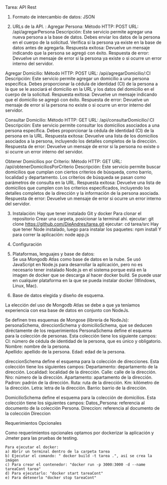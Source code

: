 Tarea: API Rest

1) Formato de intercambio de datos: JSON

2) URLs de la API. :
Agregar Persona:
	Método HTTP: POST
	URL: /api/agregarPersona
	Descripción: Este servicio permite agregar una nueva persona a la base de datos. Debes 	enviar los datos de la persona en el cuerpo de la solicitud. Verifica si la persona ya existe en 	la base de datos antes de agregarla.
	Respuesta exitosa: Devuelve un mensaje indicando que la persona se agregó con éxito.
	Respuesta de error: Devuelve un mensaje de error si la persona ya existe o si ocurre un error 	interno del servidor.

Agregar Domicilio:
	Método HTTP: POST
	URL: /api/agregarDomicilio/:CI
	Descripción: Este servicio permite agregar un domicilio a una persona específica. Debes 	proporcionar la cédula de identidad (CI) de la persona a la que se le asociará el domicilio en 	la URL y los datos del domicilio en el cuerpo de la solicitud.
	Respuesta exitosa: Devuelve un mensaje indicando que el domicilio se agregó con éxito.
	Respuesta de error: Devuelve un mensaje de error si la persona no existe o si ocurre un error 	interno del servidor.

Consultar Domicilio:
	Método HTTP: GET
	URL: /api/consultarDomicilio/:CI
	Descripción: Este servicio permite consultar los domicilios asociados a una persona 	específica. Debes proporcionar la cédula de identidad (CI) de la persona en la URL.
	Respuesta exitosa: Devuelve una lista de los domicilios asociados a la persona, incluyendo 	los detalles completos de la dirección.
	Respuesta de error: Devuelve un mensaje de error si la persona no existe o si ocurre un error 	interno del servidor.

Obtener Domicilios por Criterio:
	Método HTTP: GET
	URL: /api/obtenerDomiciliosPorCriterio
	Descripción: Este servicio permite buscar domicilios que cumplan con ciertos criterios de 	búsqueda, como barrio, localidad y departamento. Los criterios de búsqueda se pasan como 	parámetros de consulta en la URL.
	Respuesta exitosa: Devuelve una lista de domicilios que cumplen con los criterios 	especificados, incluyendo los detalles completos de la dirección y la información de la 	persona asociada.
	Respuesta de error: Devuelve un mensaje de error si ocurre un error interno del servidor.

3) Instalación: Hay que tener instalado Git y docker
	Para clonar el repositorio
	Crear una carpeta, posicionar la terminal ahí.
	ejecutar: git clone https://github.com/DieAndres/tarea.git
	ejecutar: cd tarea/src
	Hay que tener Node instalado, luego para instalar los paquetes:
	npm install
	Y para correr la aplicación:
	node app.js


4) Configuración

5) Plataformas, lenguajes y base de datos:                                                                                                                                                 
	Se usa Mongodb Atlas como base de datos en la nube. 
	Se usó JavaScript en Node.js para desarrollar la aplicación, pero no es necesario tener 	instalado Node.js  en el sistema porque está en la imagen de docker que se descarga al hacer 	docker build.
	Se puede usar en cualquier plataforma en la que se pueda instalar docker (Windows, Linux, 	Mac).
                   
6) Base de datos elegida y diseño de esquema.
 
La elección del uso de Mongodb Atlas se debe a que ya teníamos experiencia con esa base de datos en conjunto con NodeJs.
                                                               
Se definen tres esquemas de Mongose (librería de NodeJs): personaSchema, direccionSchema y domicilioSchema, que se deducen diréctamente de los requerimientos
PersonaSchema define el esquema para la colección de personas. Esta colección tiene los siguiente campos:
CI: número de cédula de identidad de la persona, que es único y obligatorio.
Nombre: nombre de la persona.                                                                                                                                              
Apellido: apellido de la persona.
Edad: edad de la persona.

direccionSchema define el esquema para la colección de direcciones. Esta colección tiene los siguientes campos:
Departamento: departamento de la dirección.
Localidad: localidad de la dirección.
Calle: calle de la dirección.
Nro: número de la dirección.
Apartamento: apartamento de la dirección.
Padron: padrón de la dirección.
Ruta: ruta de la dirección.
Km: kilómetro de la dirección.
Letra: letra de la dirección.
Barrio: barrio de la dirección.

DomicilioSchema define el esquema para la colección de domicilios. Esta colección tiene los siguientes campos:
Datos_Persona: referencia al documento de la colección Persona.
Direccion: referencia al documento de la colección Direccion                                                                                                                                                                

Requerimientos Opcionales

Como requerimientos opcionales optamos por dockerizar la aplicación y Jmeter para las pruebas de testing.

	Para ejecutar el docker:
	a) Abrir un terminal dentro de la carpeta tarea
	b) Ejecutar el comando: " docker build -t tarea .", así se crea la imágen
	c) Para crear el contenedor: "docker run -p 3000:3000 -d --name tareaCont tarea"
	d) Para ejecutarlo: "docker start tareaCont"
	e) Para detenerlo "docker stop tareaCont"            

